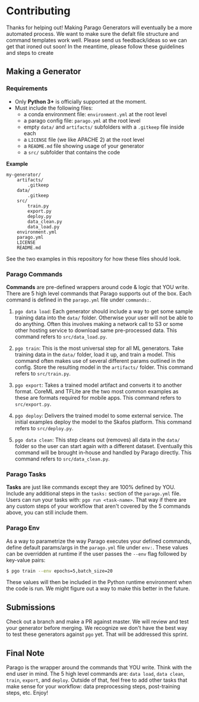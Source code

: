 # Contributing
Thanks for helping out! Making Parago Generators will eventually be a more automated process. We want to make sure the defalt file structure and command templates work well. Please send us feedback/ideas so we can get that ironed out soon! In the meantime, please follow these guidelines and steps to create

## Making a Generator
### Requirements
- Only **Python 3+** is officially supported at the moment.
- Must include the following files:
    - a conda environment file: `environment.yml` at the root level
    - a parago config file: `parago.yml` at the root level
    - empty `data/` and `artifacts/` subfolders with a `.gitkeep` file inside each
    - a `LICENSE` file (we like APACHE 2) at the root level
    - a `README.md` file showing usage of your generator
    - a `src/` subfolder that contains the code

**Example**
```
my-generator/
    artifacts/
        .gitkeep
    data/
        .gitkeep
    src/
        train.py
        export.py
        deploy.py
        data_clean.py
        data_load.py
    environment.yml
    parago.yml
    LICENSE
    README.md
```
See the two examples in this repository for how these files should look.

### Parago Commands
**Commands** are pre-defined wrappers around code & logic that YOU write. There are 5 high level commands that Parago supports out of the box. Each command is defined in the `parago.yml` file under `commands:`.

1. `pgo data load`: Each generator should include a way to get some sample training data into the `data/` folder. Otherwise your user will not be able to do anything. Often this involves making a network call to S3 or some other hosting service to download same pre-processed data. This command refers to `src/data_load.py`.

2. `pgo train`: This is the most universal step for all ML generators. Take training data in the `data/` folder, load it up, and train a model. This command often makes use of several different params outlined in the config. Store the resulting model in the `artifacts/` folder. This command refers to `src/train.py`.

3. `pgo export`: Takes a trained model artifact and converts it to another format. CoreML and TFLite are the two most common examples as these are formats required for mobile apps. This command refers to `src/export.py`.

4. `pgo deploy`: Delivers the trained model to some external service. The initial examples deploy the model to the Skafos platform. This command refers to `src/deploy.py`.

5. `pgo data clean`: This step cleans out (removes) all data in the `data/` folder so the user can start again with a different dataset. Eventually this command will be brought in-house and handled by Parago directly. This command refers to `src/data_clean.py`.


### Parago Tasks
**Tasks** are just like commands except they are 100% defined by YOU. Include any additional steps in the `tasks:` section of the `parago.yml` file. Users can run your tasks with: `pgo run <task-name>`. That way if there are any custom steps of your workflow that aren't covered by the 5 commands above, you can still include them.


### Parago Env
As a way to parametrize the way Parago executes your defined commands, define default params/args in the `parago.yml` file under `env:`. These values can be overridden at runtime if the user passes the `--env` flag followed by key-value pairs:
```bash
$ pgo train --env epochs=5,batch_size=20
```

These values will then be included in the Python runtime environment when the code is run. We might figure out a way to make this better in the future.


## Submissions
Check out a branch and make a PR against master. We will review and test your generator before merging. We recognize we don't have the best way to test these generators against `pgo` yet. That will be addressed this sprint.


## Final Note
Parago is the wrapper around the commands that YOU write. Think with the end user in mind. The 5 high level commands are: `data load`, `data clean`, `train`, `export`,
and `deploy`. Outside of that, feel free to add other tasks that make sense for your workflow: data preprocessing steps, post-training steps, etc. Enjoy!
